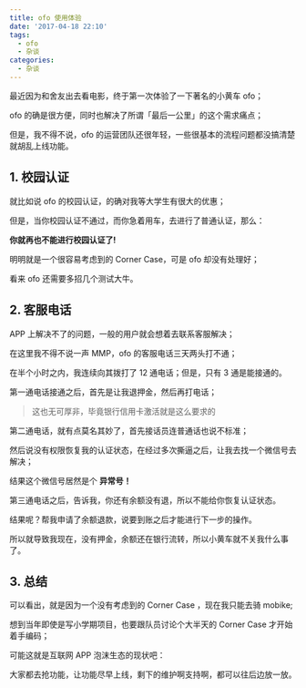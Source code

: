 ```yaml
---
title: ofo 使用体验
date: '2017-04-18 22:10'
tags:
  - ofo
  - 杂谈
categories:
  - 杂谈
---
```


最近因为和舍友出去看电影，终于第一次体验了一下著名的小黄车 ofo；

ofo 的确是很方便，同时也解决了所谓「最后一公里」的这个需求痛点；

但是，我不得不说，ofo 的运营团队还很年轻，一些很基本的流程问题都没搞清楚就胡乱上线功能。

<!-- more -->

## 1. 校园认证

就比如说 ofo 的校园认证，的确对我等大学生有很大的优惠；

但是，当你校园认证不通过，而你急着用车，去进行了普通认证，那么：

**你就再也不能进行校园认证了!**

明明就是一个很容易考虑到的 Corner Case，可是 ofo 却没有处理好；

看来 ofo 还需要多招几个测试大牛。


## 2. 客服电话

APP 上解决不了的问题，一般的用户就会想着去联系客服解决；

在这里我不得不说一声 MMP，ofo 的客服电话三天两头打不通；

在半个小时之内，我连续向其拨打了 12 通电话；但是，只有 3 通是能接通的。

第一通电话接通之后，首先是让我退押金，然后再打电话；

> 这也无可厚非，毕竟银行信用卡激活就是这么要求的

第二通电话，就有点莫名其妙了，首先接话员连普通话也说不标准；

然后说没有权限恢复我的认证状态，在经过多次撕逼之后，让我去找一个微信号去解决；

结果这个微信号居然是个  **异常号！**

第三通电话之后，告诉我，你还有余额没有退，所以不能给你恢复认证状态。

结果呢？帮我申请了余额退款，说要到账之后才能进行下一步的操作。

所以就导致我现在，没有押金，余额还在银行流转，所以小黄车就不关我什么事了。

## 3. 总结

可以看出，就是因为一个没有考虑到的 Corner Case ，现在我只能去骑 mobike;

想到当年即使是写小学期项目，也要跟队员讨论个大半天的 Corner Case 才开始着手编码；

可能这就是互联网 APP 泡沫生态的现状吧：

大家都去抢功能，让功能尽早上线，剩下的维护啊支持啊，都可以往后边放一放。
